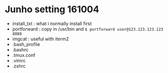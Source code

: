 # Junho setting 161004
- install_txt : what i normally install first
- portforward : copy in /usr/bin and `$ portforward user@123.123.123.123 8888`
- imgcat : useful with iterm2
- .bash_profile
- .bashrc
- .tmux.conf
- .vimrc
- .zshrc
